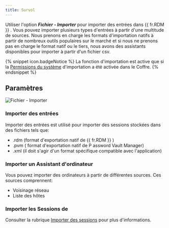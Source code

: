 ```yaml
---
title: Survol
---
```

Utiliser l'option ***Fichier - Importer*** pour importer des entrées dans {{ fr.RDM }} . Vous pouvez importer plusieurs types d'entrées à partir d'une multitude de sources. Nous prenons en charge les formats d'importation natifs à partir de nombreux outils populaires sur le marché et si nous ne prenons pas en charge le format natif ou le tiers, nous avons des assistants disponibles pour importer à partir d'un fichier csv. 

{% snippet icon.badgeNotice %} 
La fonction d'importation est active que si la [Permissions du système](/fr/rdm/mac/commands/administration/user-management/permissions/) d'importation a été activée dans le Coffre. 
{% endsnippet %}
 
## Paramètres 

![Fichier - Importer](/img/fr/rdm/mac/clip4025.png) 

### Importer des entrées 

Importer des entrées est utilisé pour importer des sessions stockées dans des fichiers tels que:  

* .rdm (format d'exportation natif de {{ fr.RDM }} ) 
* .pvm ( format d'exportation natif de P assword Vault Manager) 
* .xml (il doit s'agir d'un format spécifique compatible avec l'application) 

### Importer un Assistant d'ordinateur 

Vous pouvez importer des ordinateurs à partir de différentes sources. Ces sources comprennent:  

* Voisinage réseau 
* Liste des hôtes 

### Importer les Sessions de 

Consulter la rubrique [Importer des sessions](/fr/rdm/mac/commands/file/import/sessions/) pour plus d'informations. 

